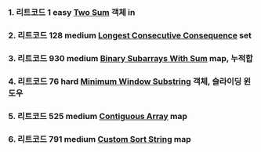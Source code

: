### 1. 리트코드 1 easy [Two Sum](https://leetcode.com/problems/two-sum/description/) 객체 in

### 2. 리트코드 128 medium [Longest Consecutive Consequence](https://leetcode.com/problems/longest-consecutive-sequence/description/) set

### 3. 리트코드 930 medium [Binary Subarrays With Sum](https://leetcode.com/problems/binary-subarrays-with-sum/description/) map, 누적합

### 4. 리트코드 76 hard [Minimum Window Substring](https://leetcode.com/problems/minimum-window-substring/description/) 객체, 슬라이딩 윈도우

### 5. 리트코드 525 medium [Contiguous Array](https://leetcode.com/problems/contiguous-array/description/) map

### 6. 리트코드 791 medium [Custom Sort String](https://leetcode.com/problems/custom-sort-string/description/) map
